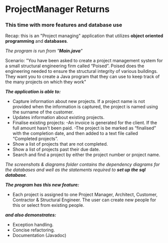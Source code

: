 # ProjectManager Returns
### This time with more features and database use

Recap: this is an "Project managing" application that utilizes **object oriented programming** and **databases**.

*The program is run from "**Main.java**"*

Scenario: "You have been asked to create a project management system for a small
structural engineering firm called “Poised”. Poised does the engineering needed to
ensure the structural integrity of various buildings. They want you to create a Java
program that they can use to keep track of the many projects on which they work"

__*The application is able to:*__
- Capture information about new projects. If a project name is not provided
when the information is captured, the project is named using the surname of
the customer.
- Updates information about existing projects.
- Finalise existing projects:
    -An invoice is generated for the client. If the full amount hasn't
    been paid. 
    -The project is be marked as “finalised” with the completion date,
    and then added to a text file called “Completed projects”.
- Show a list of projects that are not completed.
- Show a list of projects past their due date.
- Search and find a project by either the project number or project name.

_The screenshots & diagrams folder contains the dependency diagrams for the databases
and well as the statements required to **set up the sql database**._

__*The program has this new feature:*__
- Each project is assigned to one Project Manager, Architect, Customer, Contractor
  & Structural Engineer. The user can create new people for this or select from 
  existing people.

__*and also demonstrates:*__
- Exception handling.
- Concise refactoring.
- Documentation (Javadoc)
